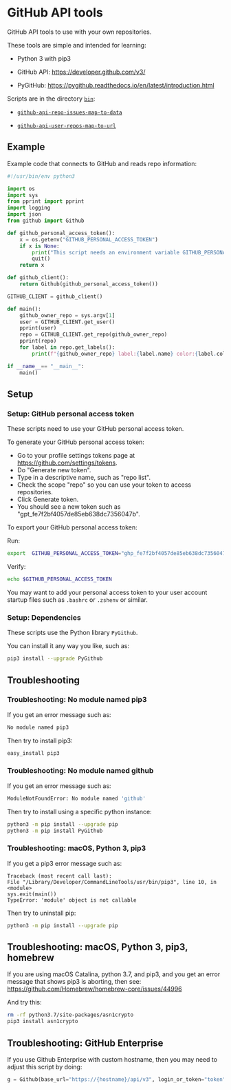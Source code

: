 # GitHub API tools

GitHub API tools to use with your own repositories.

These tools are simple and intended for learning:

* Python 3 with pip3

* GitHub API: https://developer.github.com/v3/

* PyGitHub: https://pygithub.readthedocs.io/en/latest/introduction.html

Scripts are in the directory [`bin`](bin):

* [`github-api-repo-issues-map-to-data`](bin/github-api-repo-issues-map-to-data)

* [`github-api-user-repos-map-to-url`](bin/github-api-repo-issues-map-to-url)


## Example

Example code that connects to GitHub and reads repo information:

```python
#!/usr/bin/env python3

import os
import sys
from pprint import pprint
import logging
import json
from github import Github

def github_personal_access_token():
    x = os.getenv("GITHUB_PERSONAL_ACCESS_TOKEN")
    if x is None:
        print("This script needs an environment variable GITHUB_PERSONAL_ACCESS_TOKEN.", file=sys.stderr)
        quit()
    return x

def github_client():
    return Github(github_personal_access_token())

GITHUB_CLIENT = github_client()

def main():
    github_owner_repo = sys.argv[1]
    user = GITHUB_CLIENT.get_user()
    pprint(user)
    repo = GITHUB_CLIENT.get_repo(github_owner_repo)
    pprint(repo)
    for label in repo.get_labels():
        print(f"{github_owner_repo} label:{label.name} color:{label.color}")

if __name__== "__main__":
    main()
```


## Setup


### Setup: GitHub personal access token

These scripts need to use your GitHub personal access token.

To generate your GitHub personal access token:
 
  * Go to your profile settings tokens page at <https://github.com/settings/tokens>.
  * Do "Generate new token".
  * Type in a descriptive name, such as "repo list".
  * Check the scope "repo" so you can use your token to access repositories.
  * Click Generate token.
  * You should see a new token such as "gpt_fe7f2bf4057de85eb638dc7356047b".
   
To export your GitHub personal access token:

Run:

```sh
export  GITHUB_PERSONAL_ACCESS_TOKEN="ghp_fe7f2bf4057de85eb638dc7356047b"
```

Verify:

```sh
echo $GITHUB_PERSONAL_ACCESS_TOKEN
```

You may want to add your personal access token to your user account startup files such as `.bashrc` or `.zshenv` or similar.


### Setup: Dependencies

These scripts use the Python library `PyGithub`.

You can install it any way you like, such as:

```sh
pip3 install --upgrade PyGithub
```


## Troubleshooting


### Troubleshooting: No module named pip3

If you get an error message such as:

```sh
No module named pip3
```

Then try to install pip3:

```sh
easy_install pip3
```


### Troubleshooting: No module named github

If you get an error message such as:

```sh
ModuleNotFoundError: No module named 'github'
```

Then try to install using a specific python instance:

```sh
python3 -m pip install --upgrade pip
python3 -m pip install PyGithub
```


### Troubleshooting: macOS, Python 3, pip3

If you get a pip3 error message such as:

```
Traceback (most recent call last):
File "/Library/Developer/CommandLineTools/usr/bin/pip3", line 10, in <module>
sys.exit(main())
TypeError: 'module' object is not callable
```

Then try to uninstall pip:

```sh
python3 -m pip install --upgrade pip
```


## Troubleshooting: macOS, Python 3, pip3, homebrew

If you are using macOS Catalina, python 3.7, and pip3, and
you get an error message that shows pip3 is aborting, then
see: https://github.com/Homebrew/homebrew-core/issues/44996

And try this:

```sh
rm -rf python3.7/site-packages/asn1crypto
pip3 install asn1crypto
```


## Troubleshooting: GitHub Enterprise

If you use Github Enterprise with custom hostname,
then you may need to adjust this script by doing:

```python
g = Github(base_url="https://{hostname}/api/v3", login_or_token="token")
```

